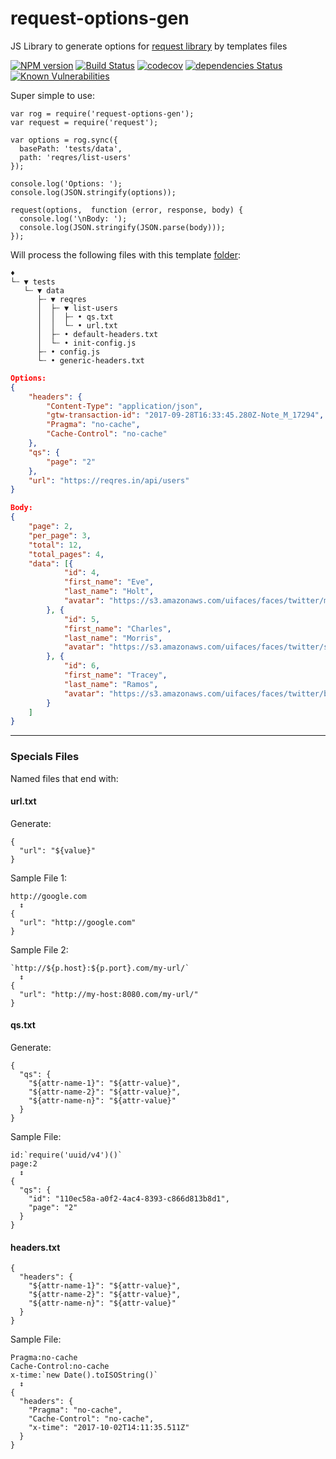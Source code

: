 # request-options-gen
JS Library to generate options for [request library](https://www.npmjs.com/package/request) by templates files

[![NPM version](https://img.shields.io/npm/v/request-options-gen.svg)](https://www.npmjs.com/package/files-path)
[![Build Status](https://travis-ci.org/flaviolsousa/request-options-gen.svg?branch=master)](https://travis-ci.org/flaviolsousa/request-options-gen)
[![codecov](https://codecov.io/gh/flaviolsousa/request-options-gen/branch/master/graph/badge.svg)](https://codecov.io/gh/flaviolsousa/request-options-gen)
[![dependencies Status](https://david-dm.org/flaviolsousa/request-options-gen/status.svg)](https://david-dm.org/flaviolsousa/request-options-gen)
[![Known Vulnerabilities](https://snyk.io/test/github/flaviolsousa/request-options-gen/badge.svg)](https://snyk.io/test/github/flaviolsousa/request-options-gen)

Super simple to use:
```
var rog = require('request-options-gen');
var request = require('request');

var options = rog.sync({
  basePath: 'tests/data',
  path: 'reqres/list-users'
});

console.log('Options: ');
console.log(JSON.stringify(options));

request(options,  function (error, response, body) {
  console.log('\nBody: ');
  console.log(JSON.stringify(JSON.parse(body)));
});
```

Will process the following files with this template [folder](https://github.com/flaviolsousa/request-options-gen/tree/master/tests/data):
```
♦
└┄ ▼ tests
   └┄ ▼ data
      ├┄ ▼ reqres
      │  ├┄ ▼ list-users
      │  │  ├┄ • qs.txt
      │  │  └┄ • url.txt
      │  ├┄ • default-headers.txt
      │  └┄ • init-config.js
      ├┄ • config.js
      └┄ • generic-headers.txt
```

```json
Options:
{
	"headers": {
		"Content-Type": "application/json",
		"gtw-transaction-id": "2017-09-28T16:33:45.280Z-Note_M_17294",
		"Pragma": "no-cache",
		"Cache-Control": "no-cache"
	},
	"qs": {
		"page": "2"
	},
	"url": "https://reqres.in/api/users"
}

Body: 
{
	"page": 2,
	"per_page": 3,
	"total": 12,
	"total_pages": 4,
	"data": [{
			"id": 4,
			"first_name": "Eve",
			"last_name": "Holt",
			"avatar": "https://s3.amazonaws.com/uifaces/faces/twitter/marcoramires/128.jpg"
		}, {
			"id": 5,
			"first_name": "Charles",
			"last_name": "Morris",
			"avatar": "https://s3.amazonaws.com/uifaces/faces/twitter/stephenmoon/128.jpg"
		}, {
			"id": 6,
			"first_name": "Tracey",
			"last_name": "Ramos",
			"avatar": "https://s3.amazonaws.com/uifaces/faces/twitter/bigmancho/128.jpg"
		}
	]
}
```

---

### Specials Files 
Named files that end with: 

#### url.txt
  Generate:
  ```
  {
    "url": "${value}"
  }
  ```
  Sample File 1:
  ```
  http://google.com
    ↕
  {
    "url": "http://google.com"
  }
  ```
  Sample File 2:
  ```
  `http://${p.host}:${p.port}.com/my-url/`
    ↕
  {
    "url": "http://my-host:8080.com/my-url/"
  }
  ```

#### qs.txt
  Generate:
  ```
  {
    "qs": {
      "${attr-name-1}": "${attr-value}",
      "${attr-name-2}": "${attr-value}",
      "${attr-name-n}": "${attr-value}"
    }
  }
  ```
  Sample File:
  ```
  id:`require('uuid/v4')()`
  page:2
    ↕
  {
    "qs": {
      "id": "110ec58a-a0f2-4ac4-8393-c866d813b8d1",
      "page": "2"
    }
  }
  ```

#### headers.txt
  ```
  {
    "headers": {
      "${attr-name-1}": "${attr-value}",
      "${attr-name-2}": "${attr-value}",
      "${attr-name-n}": "${attr-value}"
    }
  }
  ```
  Sample File:
  ```
  Pragma:no-cache
  Cache-Control:no-cache
  x-time:`new Date().toISOString()`
    ↕
  {
    "headers": {
      "Pragma": "no-cache",
      "Cache-Control": "no-cache",
      "x-time": "2017-10-02T14:11:35.511Z"
    }
  }
  ```


